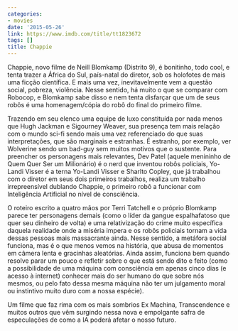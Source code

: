 ```yaml
---
categories:
- movies
date: '2015-05-26'
link: https://www.imdb.com/title/tt1823672
tags: []
title: Chappie
---
```


Chappie, novo filme de Neill Blomkamp (Distrito 9), é bonitinho, todo cool, e tenta trazer a África do Sul, país-natal do diretor, sob os holofotes de mais uma ficção científica. E mais uma vez, inevitavelmente vem a questão social, pobreza, violência. Nesse sentido, há muito o que se comparar com Robocop, e Blomkamp sabe disso e nem tenta disfarçar que um de seus robôs é uma homenagem/cópia do robô do final do primeiro filme.

Trazendo em seu elenco uma equipe de luxo constituída por nada menos que Hugh Jackman e Sigourney Weaver, sua presença tem mais relação com o mundo sci-fi sendo mais uma vez referenciado do que suas interpretações, que são marginais e estranhas. É estranho, por exemplo, ver Wolverine sendo um bad-guy sem muitos motivos que o sustente. Para preencher os personagens mais relevantes, Dev Patel (aquele menininho de Quem Quer Ser um Milionário) é o nerd que inventou robôs policiais, Yo-Landi Visser é a terna Yo-Landi Visser e Sharlto Copley, que já trabalhou com o diretor em seus dois primeiros trabalhos, realiza um trabalho irrepreensível dublando Chappie, o primeiro robô a funcionar com Inteligência Artificial no nível de consciência.

O roteiro escrito a quatro mãos por Terri Tatchell e o próprio Blomkamp parece ter personagens demais (como o líder da gangue espalhafatoso que quer seu dinheiro de volta) e uma relativização do crime muito específica daquela realidade onde a miséria impera e os robôs policiais tornam a vida dessas pessoas mais massacrante ainda. Nesse sentido, a metáfora social funciona, mas é o que menos vemos na história, que abusa de momentos em câmera lenta e gracinhas aleatórias. Ainda assim, funciona bem quando resolve parar um pouco e refletir sobre o que está sendo dito e feito (como a possibilidade de uma máquina com consciência em apenas cinco dias (e acesso à internet) conhecer mais do ser humano do que sobre nós mesmos, ou pelo fato dessa mesma máquina não ter um julgamento moral ou instintivo muito duro com a nossa espécie).

Um filme que faz rima com os mais sombrios Ex Machina, Transcendence e muitos outros que vêm surgindo nessa nova e empolgante safra de especulações de como a IA poderá afetar o nosso futuro.